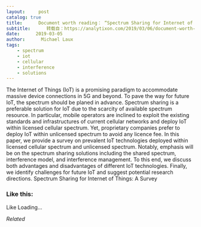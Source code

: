 ```yaml
---
layout:     post
catalog: true
title:      Document worth reading： “Spectrum Sharing for Internet of Things： A Survey”
subtitle:      转载自：https://analytixon.com/2019/03/06/document-worth-reading-spectrum-sharing-for-internet-of-things-a-survey/
date:      2019-03-05
author:      Michael Laux
tags:
    - spectrum
    - iot
    - cellular
    - interference
    - solutions
---
```


The Internet of Things (IoT) is a promising paradigm to accommodate massive device connections in 5G and beyond. To pave the way for future IoT, the spectrum should be planed in advance. Spectrum sharing is a preferable solution for IoT due to the scarcity of available spectrum resource. In particular, mobile operators are inclined to exploit the existing standards and infrastructures of current cellular networks and deploy IoT within licensed cellular spectrum. Yet, proprietary companies prefer to deploy IoT within unlicensed spectrum to avoid any licence fee. In this paper, we provide a survey on prevalent IoT technologies deployed within licensed cellular spectrum and unlicensed spectrum. Notably, emphasis will be on the spectrum sharing solutions including the shared spectrum, interference model, and interference management. To this end, we discuss both advantages and disadvantages of different IoT technologies. Finally, we identify challenges for future IoT and suggest potential research directions. Spectrum Sharing for Internet of Things: A Survey





### Like this:

Like Loading...


*Related*

